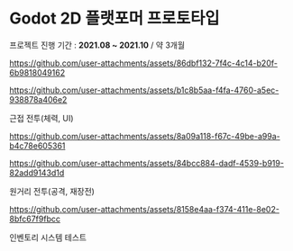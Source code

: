 # Godot 2D 플랫포머 프로토타입

프로젝트 진행 기간 : **2021.08 ~ 2021.10** / 약 3개월

https://github.com/user-attachments/assets/86dbf132-7f4c-4c14-b20f-6b9818049162

https://github.com/user-attachments/assets/b1c8b5aa-f4fa-4760-a5ec-938878a406e2

근접 전투(체력, UI)

https://github.com/user-attachments/assets/8a09a118-f67c-49be-a99a-b4c78e605361

https://github.com/user-attachments/assets/84bcc884-dadf-4539-b919-82add9143d1d

원거리 전투(공격, 재장전)

https://github.com/user-attachments/assets/8158e4aa-f374-411e-8e02-8bfc67f9fbcc

인벤토리 시스템 테스트
